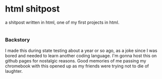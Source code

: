 # html shitpost
a shitpost written in html, one of my first projects in html.
#
### Backstory
I made this during state testing about a year or so ago, as a joke since I was bored and needed to learn another coding language. I'm gonna host this on github pages for nostalgic reasons. Good memories of me passing my chromebook with this opened up as my friends were trying not to die of laughter. 
